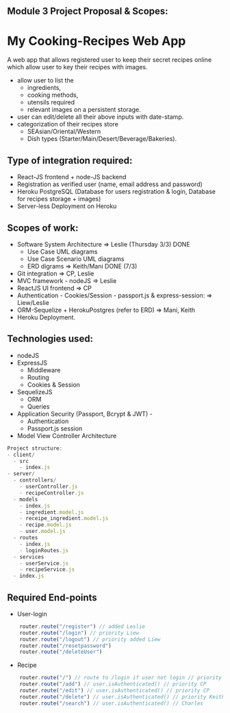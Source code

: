 ## Module 3 Project Proposal & Scopes: 
# My Cooking-Recipes Web App

A web app that allows registered user to keep their secret recipes online which allow user to key their recipes with images.
- allow user to list the 
  - ingredients, 
  - cooking methods, 
  - utensils required
  - relevant images on a persistent storage.
- user can edit/delete all their above inputs with date-stamp.
- categorization of their recipes store
  - SEAsian/Oriental/Western
  - Dish types (Starter/Main/Desert/Beverage/Bakeries).


## Type of integration required:
- React-JS frontend + node-JS backend
- Registration as verified user (name, email address and password)
- Heroku PostgreSQL (Database for users registration & login, Database for recipes storage + images)
- Server-less Deployment on Heroku


## Scopes of work:
- Software System Architecture => Leslie (Thursday 3/3) DONE
  - Use Case UML diagrams
  - Use Case Scenario UML diagrams
  - ERD digrams => Keith/Mani DONE (7/3)
- Git integration => CP, Leslie 
- MVC framework - nodeJS => Leslie 
- ReactJS UI frontend => CP 
- Authentication - Cookies/Session - passport.js & express-session: => Liew/Leslie
- ORM-Sequelize + HerokuPostgres (refer to ERD) => Mani, Keith
- Heroku Deployment.


## Technologies used:
- nodeJS
- ExpressJS
  - Middleware
  - Routing
  - Cookies & Session
- SequelizeJS
  - ORM
  - Queries
- Application Security (Passport, Bcrypt & JWT) - 
  - Authentication
  - Passport.js session 
- Model View Controller Architecture


```javascript
Project structure:
- client/
  - src 
    - index.js 
- server/
  - controllers/
    - userController.js
    - recipeController.js
  - models
    - index.js
    - ingredient.model.js
    - receipe_ingredient.model.js
    - recipe.model.js
    - user.model.js
  - routes
    - index.js
    - loginRoutes.js
  - services
    - userService.js
    - recipeService.js
  - index.js
```

## Required End-points
- User-login
```javascript
    router.route("/register") // added Leslie
    router.route("/login") // priority Liew
    router.route("/logout") // priority added Liew
    router.route("/resetpassword") 
    router.route("/deleteUser")
```
- Recipe
```javascript
    router.route("/") // route to /login if user not login // priority Mani
    router.route("/add") // user.isAuthenticated() // priority CP
    router.route("/edit") // user.isAuthenticated() // priority CP
    router.route("/delete") // user.isAuthenticated() // priority Keith
    router.route("/search") // user.isAuthenticated() // Charles
```

